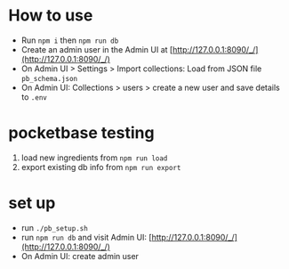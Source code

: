 # How to use

- Run `npm i` then `npm run db`
- Create an admin user in the Admin UI at [http://127.0.0.1:8090/_/](http://127.0.0.1:8090/_/)
- On Admin UI > Settings > Import collections: Load from JSON file `pb_schema.json`
- On Admin UI: Collections > users > create a new user and save details to `.env`

# pocketbase testing

1. load new ingredients from `npm run load`
2. export existing db info from `npm run export`

# set up

- run `./pb_setup.sh`
- run `npm run db` and visit Admin UI: [http://127.0.0.1:8090/_/](http://127.0.0.1:8090/_/)
- On Admin UI: create admin user

